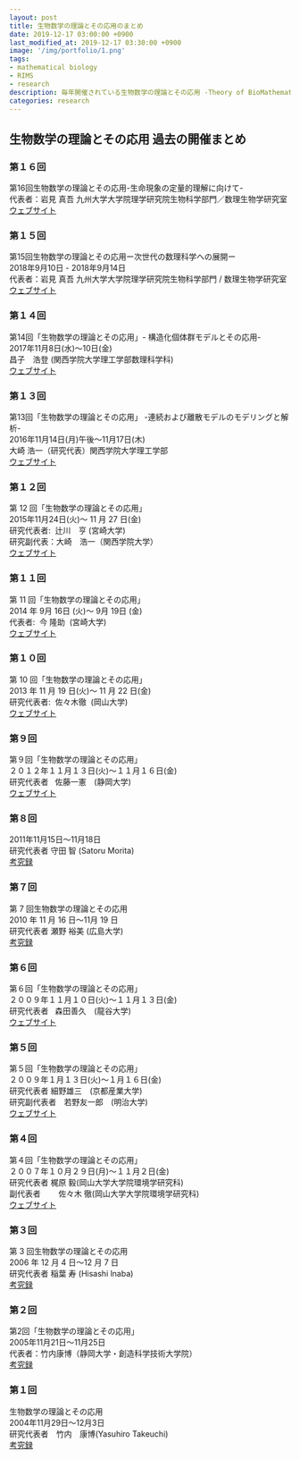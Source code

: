 ```yaml
---
layout: post
title: 生物数学の理論とその応用のまとめ
date: 2019-12-17 03:00:00 +0900
last_modified_at: 2019-12-17 03:30:00 +0900
image: '/img/portfolio/1.png'
tags:
- mathematical biology
- RIMS
- research
description: 毎年開催されている生物数学の理論とその応用 -Theory of BioMathematics and its Application-の情報をまとめました。
categories: research
---
```


## 生物数学の理論とその応用 過去の開催まとめ

### 第１６回  
第16回生物数学の理論とその応用-生命現象の定量的理解に向けて-  
代表者：岩見 真吾 九州大学大学院理学研究院生物科学部門／数理生物学研究室  
[ウェブサイト](https://tbmaxvi.weebly.com/)  

### 第１５回  
第15回生物数学の理論とその応用ー次世代の数理科学への展開ー  
2018年9月10日 - 2018年9月14日  
代表者：岩見 真吾 九州大学大学院理学研究院生物科学部門 / 数理生物学研究室  
[ウェブサイト](https://tbmaxv.wixsite.com/home)  

### 第１４回  
第14回「生物数学の理論とその応用」- 構造化個体群モデルとその応用-  
2017年11月8日(水)〜10日(金)  
昌子　浩登 (関西学院大学理工学部数理科学科)  
[ウェブサイト](https://sci-tech.ksc.kwansei.ac.jp/d_math/rims-2017/index-ja.html)  

### 第１３回  
第13回「生物数学の理論とその応用」 -連続および離散モデルのモデリングと解析-  
2016年11月14日(月)午後～11月17日(木)  
大崎 浩一（研究代表）関西学院大学理工学部  
[ウェブサイト](https://sci-tech.ksc.kwansei.ac.jp/d_math/rims/)

### 第１２回  
第 12 回「生物数学の理論とその応用」  
2015年11月24日(火)～ 11 月 27 日(金)  
研究代表者:  辻川　亨 (宮崎大学)  
研究副代表：大崎　浩一（関西学院大学）  
[ウェブサイト](https://www.cc.miyazaki-u.ac.jp/tujikawa/tbma12th_ver2.html)  

### 第１１回  
第 11 回「生物数学の理論とその応用」  
2014 年 9月 16日 (火)～ 9月 19日 (金)  
代表者:  今 隆助  (宮崎大学)  
[ウェブサイト](https://www.cc.miyazaki-u.ac.jp/konr/tbma11th/)  

### 第１０回  
第 10 回「生物数学の理論とその応用」  
2013 年 11 月 19 日(火)～ 11 月 22 日(金)  
研究代表者:  佐々木徹  (岡山大学)  
[ウェブサイト](http://www.ems.okayama-u.ac.jp/~tbma10th/)

### 第９回  
第９回「生物数学の理論とその応用」  
２０１２年１１月１３日(火)～１１月１６日(金)  
研究代表者   佐藤一憲　(静岡大学)  
[ウェブサイト](http://www.sys.eng.shizuoka.ac.jp/~sato/TBMA9th.html)

### 第８回  
2011年11月15日〜11月18日  
研究代表者 守田 智 (Satoru Morita)  
[考究録](http://www.kurims.kyoto-u.ac.jp/~kyodo/kokyuroku/contents/pdf/1796-00.pdf)


### 第７回  
第 7 回生物数学の理論とその応用  
2010 年 11 月 16 日〜11月 19 日  
研究代表者 瀬野 裕美 (広島大学)  
[考究録](http://www.kurims.kyoto-u.ac.jp/~kyodo/kokyuroku/contents/pdf/1751-00.pdf)  


### 第６回  
第６回「生物数学の理論とその応用」  
２００９年１１月１０日(火)～１１月１３日(金)  
研究代表者   森田善久　(龍谷大学)  
[ウェブサイト](http://www.math.ryukoku.ac.jp/~morita/Conference/Biomath09/6thbiomath09.html)

### 第５回  
第５回「生物数学の理論とその応用」  
２００９年１月１３日(火)～１月１６日(金)  
研究代表者   細野雄三　(京都産業大学)  
研究副代表者　若野友一郎　(明治大学)  
[ウェブサイト](http://joewakano.sakura.ne.jp/5thTBMIA/)

### 第４回  
第４回「生物数学の理論とその応用」  
２００７年１０月２９日(月)～１１月２日(金)  
研究代表者   梶原 毅(岡山大学大学院環境学研究科)  
副代表者　　 佐々木 徹(岡山大学大学院環境学研究科)  
[ウェブサイト](http://www.ems.okayama-u.ac.jp/ems_2/kajiwara/sympo/seibutsu.html)

### 第３回
第 3 回生物数学の理論とその応用  
2006 年 12 月 4 日〜12 月 7 日  
研究代表者 稲葉 寿 (Hisashi lnaba)  
[考究録](http://www.kurims.kyoto-u.ac.jp/~kyodo/kokyuroku/contents/pdf/1551-00.pdf)


### 第２回  
第2回「生物数学の理論とその応用」  
2005年11月21日〜11月25日  
代表者：竹内康博（静岡大学・創造科学技術大学院）  
[考究録](http://www.kurims.kyoto-u.ac.jp/~kyodo/kokyuroku/contents/pdf/1499-0.pdf)  

### 第１回  
生物数学の理論とその応用  
2004年11月29日～12月3日  
研究代表者　竹内　康博(Yasuhiro Takeuchi)  
[考究録](http://www.kurims.kyoto-u.ac.jp/~kyodo/kokyuroku/contents/pdf/1432-0.pdf)  
